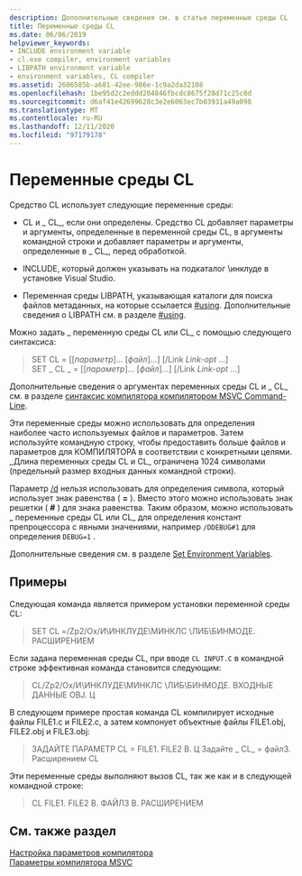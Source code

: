 ```yaml
---
description: Дополнительные сведения см. в статье переменные среды CL
title: Переменные среды CL
ms.date: 06/06/2019
helpviewer_keywords:
- INCLUDE environment variable
- cl.exe compiler, environment variables
- LIBPATH environment variable
- environment variables, CL compiler
ms.assetid: 2606585b-a681-42ee-986e-1c9a2da32108
ms.openlocfilehash: 1be95d2c2eddd204846fbcdc8675f28d71c25c0d
ms.sourcegitcommit: d6af41e42699628c3e2e6063ec7b03931a49a098
ms.translationtype: MT
ms.contentlocale: ru-RU
ms.lasthandoff: 12/11/2020
ms.locfileid: "97179178"
---
```

# <a name="cl-environment-variables"></a>Переменные среды CL

Средство CL использует следующие переменные среды:

- CL и \_ CL_, если они определены. Средство CL добавляет параметры и аргументы, определенные в переменной среды CL, в аргументы командной строки и добавляет параметры и аргументы, определенные в \_ CL_, перед обработкой.

- INCLUDE, который должен указывать на подкаталог \инклуде в установке Visual Studio.

- Переменная среды LIBPATH, указывающая каталоги для поиска файлов метаданных, на которые ссылается [#using](../../preprocessor/hash-using-directive-cpp.md). Дополнительные сведения о LIBPATH см. в разделе [#using](../../preprocessor/hash-using-directive-cpp.md).

Можно задать \_ переменную среды CL или CL_ с помощью следующего синтаксиса:

> SET CL = [[*параметр*]... [*файл*]...] [/Link *Link-opt* ...] \
> SET \_ CL \_ = [[*параметр*]... [*файл*]...] [/Link *Link-opt* ...]

Дополнительные сведения о аргументах переменных среды CL и \_ CL_ см. в разделе [синтаксис компилятора компилятором MSVC Command-Line](compiler-command-line-syntax.md).

Эти переменные среды можно использовать для определения наиболее часто используемых файлов и параметров. Затем используйте командную строку, чтобы предоставить больше файлов и параметров для КОМПИЛЯТОРА в соответствии с конкретными целями. \_Длина переменных среды CL и CL_ ограничена 1024 символами (предельный размер входных данных командной строки).

Параметр [/d](d-preprocessor-definitions.md) нельзя использовать для определения символа, который использует знак равенства ( **=** ). Вместо этого можно использовать знак решетки ( **#** ) для знака равенства. Таким образом, можно использовать \_ переменные среды CL или CL_ для определения констант препроцессора с явными значениями, например `/DDEBUG#1` для определения `DEBUG=1` .

Дополнительные сведения см. в разделе [Set Environment Variables](../setting-the-path-and-environment-variables-for-command-line-builds.md).

## <a name="examples"></a>Примеры

Следующая команда является примером установки переменной среды CL:

> SET CL =/Zp2/Ox/И\ИНКЛУДЕ\МИНКЛС \ЛИБ\БИНМОДЕ. РАСШИРЕНИЕМ

Если задана переменная среды CL, при вводе `CL INPUT.C` в командной строке эффективная команда становится следующим:

> CL/Zp2/Ox/И\ИНКЛУДЕ\МИНКЛС \ЛИБ\БИНМОДЕ. ВХОДНЫЕ ДАННЫЕ OBJ. Ц

В следующем примере простая команда CL компилирует исходные файлы FILE1.c и FILE2.c, а затем компонует объектные файлы FILE1.obj, FILE2.obj и FILE3.obj:

> ЗАДАЙТЕ ПАРАМЕТР CL = FILE1. FILE2 В. Ц
> Задайте \_ CL_ = файл3. Расширением
> CL

Эти переменные среды выполняют вызов CL, так же как и в следующей командной строке:

> CL FILE1. FILE2 В. ФАЙЛ3 В. РАСШИРЕНИЕМ

## <a name="see-also"></a>См. также раздел

[Настройка параметров компилятора](compiler-command-line-syntax.md) \
[Параметры компилятора MSVC](compiler-options.md)
